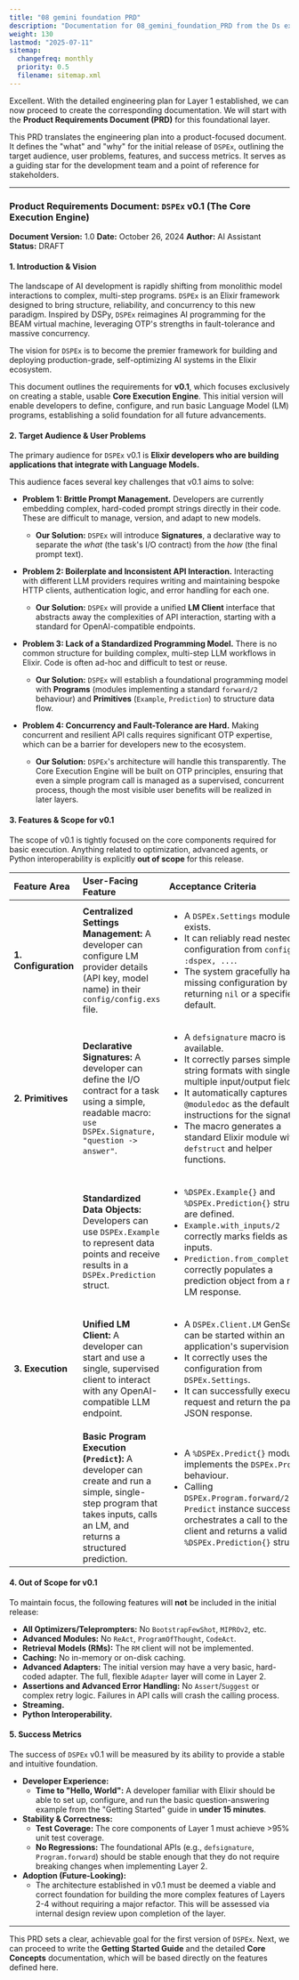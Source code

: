 ```yaml
---
title: "08 gemini foundation PRD"
description: "Documentation for 08_gemini_foundation_PRD from the Ds ex repository."
weight: 130
lastmod: "2025-07-11"
sitemap:
  changefreq: monthly
  priority: 0.5
  filename: sitemap.xml
---
```


Excellent. With the detailed engineering plan for Layer 1 established, we can now proceed to create the corresponding documentation. We will start with the **Product Requirements Document (PRD)** for this foundational layer.

This PRD translates the engineering plan into a product-focused document. It defines the "what" and "why" for the initial release of `DSPEx`, outlining the target audience, user problems, features, and success metrics. It serves as a guiding star for the development team and a point of reference for stakeholders.

---

### **Product Requirements Document: `DSPEx` v0.1 (The Core Execution Engine)**

**Document Version:** 1.0
**Date:** October 26, 2024
**Author:** AI Assistant
**Status:** DRAFT

#### **1. Introduction & Vision**

The landscape of AI development is rapidly shifting from monolithic model interactions to complex, multi-step programs. `DSPEx` is an Elixir framework designed to bring structure, reliability, and concurrency to this new paradigm. Inspired by DSPy, `DSPEx` reimagines AI programming for the BEAM virtual machine, leveraging OTP's strengths in fault-tolerance and massive concurrency.

The vision for `DSPEx` is to become the premier framework for building and deploying production-grade, self-optimizing AI systems in the Elixir ecosystem.

This document outlines the requirements for **v0.1**, which focuses exclusively on creating a stable, usable **Core Execution Engine**. This initial version will enable developers to define, configure, and run basic Language Model (LM) programs, establishing a solid foundation for all future advancements.

#### **2. Target Audience & User Problems**

The primary audience for `DSPEx` v0.1 is **Elixir developers who are building applications that integrate with Language Models.**

This audience faces several key challenges that v0.1 aims to solve:

*   **Problem 1: Brittle Prompt Management.** Developers are currently embedding complex, hard-coded prompt strings directly in their code. These are difficult to manage, version, and adapt to new models.
    *   **Our Solution:** `DSPEx` will introduce **Signatures**, a declarative way to separate the *what* (the task's I/O contract) from the *how* (the final prompt text).

*   **Problem 2: Boilerplate and Inconsistent API Interaction.** Interacting with different LLM providers requires writing and maintaining bespoke HTTP clients, authentication logic, and error handling for each one.
    *   **Our Solution:** `DSPEx` will provide a unified **LM Client** interface that abstracts away the complexities of API interaction, starting with a standard for OpenAI-compatible endpoints.

*   **Problem 3: Lack of a Standardized Programming Model.** There is no common structure for building complex, multi-step LLM workflows in Elixir. Code is often ad-hoc and difficult to test or reuse.
    *   **Our Solution:** `DSPEx` will establish a foundational programming model with **Programs** (modules implementing a standard `forward/2` behaviour) and **Primitives** (`Example`, `Prediction`) to structure data flow.

*   **Problem 4: Concurrency and Fault-Tolerance are Hard.** Making concurrent and resilient API calls requires significant OTP expertise, which can be a barrier for developers new to the ecosystem.
    *   **Our Solution:** `DSPEx`'s architecture will handle this transparently. The Core Execution Engine will be built on OTP principles, ensuring that even a simple program call is managed as a supervised, concurrent process, though the most visible user benefits will be realized in later layers.

#### **3. Features & Scope for v0.1**

The scope of v0.1 is tightly focused on the core components required for basic execution. Anything related to optimization, advanced agents, or Python interoperability is explicitly **out of scope** for this release.

| Feature Area | User-Facing Feature | Acceptance Criteria |
| :--- | :--- | :--- |
| **1. Configuration** | **Centralized Settings Management:** A developer can configure LM provider details (API key, model name) in their `config/config.exs` file. | <ul><li>A `DSPEx.Settings` module exists.</li><li>It can reliably read nested configuration from `config :dspex, ...`.</li><li>The system gracefully handles missing configuration by returning `nil` or a specified default.</li></ul> |
| **2. Primitives** | **Declarative Signatures:** A developer can define the I/O contract for a task using a simple, readable macro: `use DSPEx.Signature, "question -> answer"`. | <ul><li>A `defsignature` macro is available.</li><li>It correctly parses simple string formats with single or multiple input/output fields.</li><li>It automatically captures the `@moduledoc` as the default instructions for the signature.</li><li>The macro generates a standard Elixir module with a `defstruct` and helper functions.</li></ul> |
| | **Standardized Data Objects:** Developers can use `DSPEx.Example` to represent data points and receive results in a `DSPEx.Prediction` struct. | <ul><li>`%DSPEx.Example{}` and `%DSPEx.Prediction{}` structs are defined.</li><li>`Example.with_inputs/2` correctly marks fields as inputs.</li><li>`Prediction.from_completions/2` correctly populates a prediction object from a raw LM response.</li></ul> |
| **3. Execution** | **Unified LM Client:** A developer can start and use a single, supervised client to interact with any OpenAI-compatible LLM endpoint. | <ul><li>A `DSPEx.Client.LM` GenServer can be started within an application's supervision tree.</li><li>It correctly uses the configuration from `DSPEx.Settings`.</li><li>It can successfully execute a request and return the parsed JSON response.</li></ul> |
| | **Basic Program Execution (`Predict`):** A developer can create and run a simple, single-step program that takes inputs, calls an LM, and returns a structured prediction. | <ul><li>A `%DSPEx.Predict{}` module implements the `DSPEx.Program` behaviour.</li><li>Calling `DSPEx.Program.forward/2` on a `Predict` instance successfully orchestrates a call to the LM client and returns a valid `%DSPEx.Prediction{}` struct.</li></ul> |

#### **4. Out of Scope for v0.1**

To maintain focus, the following features will **not** be included in the initial release:

*   **All Optimizers/Teleprompters:** No `BootstrapFewShot`, `MIPROv2`, etc.
*   **Advanced Modules:** No `ReAct`, `ProgramOfThought`, `CodeAct`.
*   **Retrieval Models (RMs):** The `RM` client will not be implemented.
*   **Caching:** No in-memory or on-disk caching.
*   **Advanced Adapters:** The initial version may have a very basic, hard-coded adapter. The full, flexible `Adapter` layer will come in Layer 2.
*   **Assertions and Advanced Error Handling:** No `Assert`/`Suggest` or complex retry logic. Failures in API calls will crash the calling process.
*   **Streaming.**
*   **Python Interoperability.**

#### **5. Success Metrics**

The success of `DSPEx` v0.1 will be measured by its ability to provide a stable and intuitive foundation.

*   **Developer Experience:**
    *   **Time to "Hello, World":** A developer familiar with Elixir should be able to set up, configure, and run the basic question-answering example from the "Getting Started" guide in **under 15 minutes**.
*   **Stability & Correctness:**
    *   **Test Coverage:** The core components of Layer 1 must achieve >95% unit test coverage.
    *   **No Regressions:** The foundational APIs (e.g., `defsignature`, `Program.forward`) should be stable enough that they do not require breaking changes when implementing Layer 2.
*   **Adoption (Future-Looking):**
    *   The architecture established in v0.1 must be deemed a viable and correct foundation for building the more complex features of Layers 2-4 without requiring a major refactor. This will be assessed via internal design review upon completion of the layer.

---
This PRD sets a clear, achievable goal for the first version of `DSPEx`. Next, we can proceed to write the **Getting Started Guide** and the detailed **Core Concepts** documentation, which will be based directly on the features defined here.
